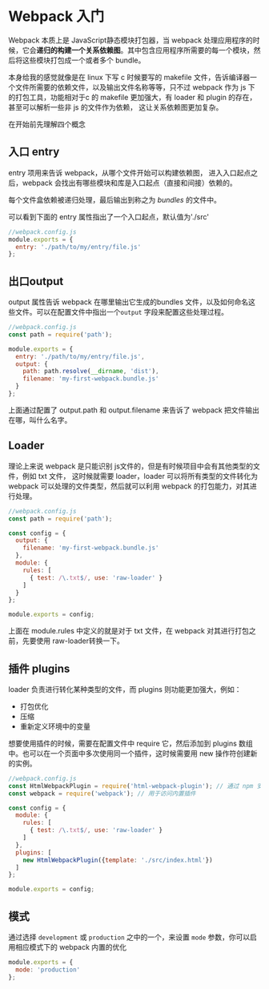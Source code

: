 # Webpack 入门

Webpack 本质上是 JavaScript静态模块打包器，当 webpack 处理应用程序的时候，它会**递归的构建一个关系依赖图**。其中包含应用程序所需要的每一个模块，然后将这些模块打包成一个或者多个 bundle。

本身给我的感觉就像是在 linux 下写 c 时候要写的 makefile 文件，告诉编译器一个文件所需要的依赖文件，以及输出文件名称等等，只不过 webpack 作为 js 下的打包工具，功能相对于c 的 makefile 更加强大，有 loader 和 plugin 的存在，甚至可以解析一些非 js 的文件作为依赖， 这让关系依赖图更加复杂。

在开始前先理解四个概念

## 入口 entry

entry 项用来告诉 webpack，从哪个文件开始可以构建依赖图， 进入入口起点之后，webpack 会找出有哪些模块和库是入口起点（直接和间接）依赖的。

每个文件盒依赖被递归处理，最后输出到称之为 *bundles* 的文件中。

可以看到下面的 entry 属性指出了一个入口起点，默认值为'./src'

```javascript
//webpack.config.js
module.exports = {
  entry: './path/to/my/entry/file.js'
};
```



## 出口output

output 属性告诉 webpack 在哪里输出它生成的bundles 文件，以及如何命名这些文件。可以在配置文件中指出一个`output` 字段来配置这些处理过程。

```javascript
//webpack.config.js
const path = require('path');

module.exports = {
  entry: './path/to/my/entry/file.js',
  output: {
    path: path.resolve(__dirname, 'dist'),
    filename: 'my-first-webpack.bundle.js'
  }
};
```

上面通过配置了 output.path 和 output.filename 来告诉了 webpack 把文件输出在哪，叫什么名字。



## Loader

理论上来说 webpack 是只能识别 js文件的，但是有时候项目中会有其他类型的文件，例如 txt 文件， 这时候就需要 loader，loader 可以将所有类型的文件转化为 webpack 可以处理的文件类型，然后就可以利用 webpack 的打包能力，对其进行处理。

```javascript
//webpack.config.js
const path = require('path');

const config = {
  output: {
    filename: 'my-first-webpack.bundle.js'
  },
  module: {
    rules: [
      { test: /\.txt$/, use: 'raw-loader' }
    ]
  }
};

module.exports = config;
```

上面在 module.rules 中定义的就是对于 txt 文件，在 webpack 对其进行打包之前，先要使用 raw-loader转换一下。



## 插件 plugins

loader 负责进行转化某种类型的文件，而 plugins 则功能更加强大，例如：

* 打包优化
* 压缩
* 重新定义环境中的变量

想要使用插件的时候，需要在配置文件中 require 它，然后添加到 plugins 数组中。也可以在一个页面中多次使用同一个插件，这时候需要用 new 操作符创建新的实例。

```javascript
//webpack.config.js
const HtmlWebpackPlugin = require('html-webpack-plugin'); // 通过 npm 安装
const webpack = require('webpack'); // 用于访问内置插件

const config = {
  module: {
    rules: [
      { test: /\.txt$/, use: 'raw-loader' }
    ]
  },
  plugins: [
    new HtmlWebpackPlugin({template: './src/index.html'})
  ]
};

module.exports = config;
```



## 模式

通过选择 `development` 或 `production` 之中的一个，来设置 `mode` 参数，你可以启用相应模式下的 webpack 内置的优化

```javascript
module.exports = {
  mode: 'production'
};
```

